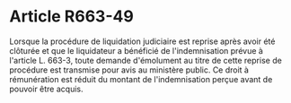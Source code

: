 # Article R663-49

Lorsque la procédure de liquidation judiciaire est reprise après avoir été clôturée et que le liquidateur a bénéficié de l'indemnisation prévue à l'article L. 663-3, toute demande d'émolument au titre de cette reprise de procédure est transmise pour avis au ministère public. Ce droit à rémunération est réduit du montant de l'indemnisation perçue avant de pouvoir être acquis.
